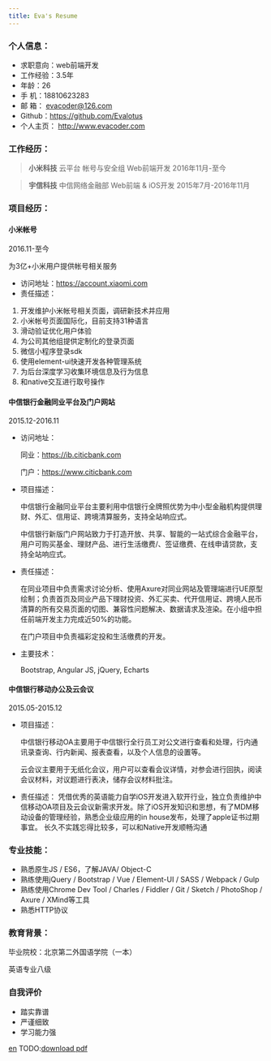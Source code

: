 ```yaml
---
title: Eva's Resume
---
```


### 个人信息：
- 求职意向：web前端开发
- 工作经验：3.5年
- 年龄：26
- 手 机：18810623283		  						
- 邮 箱： evacoder@126.com
- Github：https://github.com/Evalotus				
- 个人主页： http://www.evacoder.com

### 工作经历：

> **小米科技** 云平台 帐号与安全组	Web前端开发 2016年11月-至今

> **宇信科技** 中信网络金融部 		Web前端 & iOS开发 2015年7月-2016年11月

### 项目经历：
#### 小米帐号

2016.11-至今

为3亿+小米用户提供帐号相关服务

- 访问地址：https://account.xiaomi.com
- 责任描述：
1. 开发维护小米帐号相关页面，调研新技术并应用
2. 小米帐号页面国际化，目前支持31种语言
3. 滑动验证优化用户体验
4. 为公司其他组提供定制化的登录页面
5. 微信小程序登录sdk
6. 使用element-ui快速开发各种管理系统
7. 为后台深度学习收集环境信息及行为信息
8. 和native交互进行取号操作

#### 中信银行金融同业平台及门户网站

2015.12-2016.11

- 访问地址：

    同业：https://ib.citicbank.com

    门户：https://www.citicbank.com

- 项目描述：

    中信银行金融同业平台主要利用中信银行全牌照优势为中小型金融机构提供理财、外汇、信用证、跨境清算服务，支持全站响应式。

    中信银行新版门户网站致力于打造开放、共享、智能的一站式综合金融平台，用户可购买基金、理财产品、进行生活缴费/、签证缴费、在线申请贷款，支持全站响应式。
- 责任描述：

    在同业项目中负责需求讨论分析、使用Axure对同业网站及管理端进行UE原型绘制；负责首页及同业产品下理财投资、外汇买卖、代开信用证、跨境人民币清算的所有交易页面的切图、兼容性问题解决、数据请求及渲染。在小组中担任前端开发主力完成近50%的功能。

    在门户项目中负责福彩定投和生活缴费的开发。


- 主要技术：

    Bootstrap, Angular JS, jQuery, Echarts

#### 中信银行移动办公及云会议		

2015.05-2015.12

- 项目描述：

    中信银行移动OA主要用于中信银行全行员工对公文进行查看和处理，行内通讯录查询、行内新闻、报表查看，以及个人信息的设置等。

    云会议主要用于无纸化会议，用户可以查看会议详情，对参会进行回执，阅读会议材料，对议题进行表决，储存会议材料批注。

- 责任描述：
    凭借优秀的英语能力自学iOS开发进入软开行业，独立负责维护中信移动OA项目及云会议新需求开发。除了iOS开发知识和思想，有了MDM移动设备的管理经验，熟悉企业级应用的in house发布，处理了apple证书过期事宜。
    长久不实践忘得比较多，可以和Native开发顺畅沟通

### 专业技能：
-   熟悉原生JS / ES6，了解JAVA/ Object-C
-   熟练使用jQuery / Bootstrap / Vue / Element-UI / SASS / Webpack / Gulp
-   熟练使用Chrome Dev Tool / Charles / Fiddler / Git / Sketch / PhotoShop / Axure / XMind等工具 
-   熟悉HTTP协议


### 教育背景：
毕业院校：北京第二外国语学院（一本）				

英语专业八级


### 自我评价
- 踏实靠谱				
- 严谨细致			
- 学习能力强


[en](/about/)
TODO:[download pdf](evacode.com)